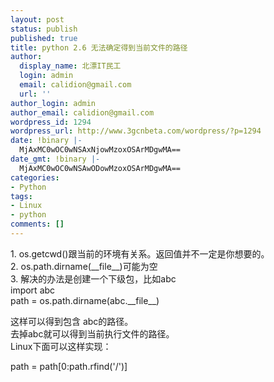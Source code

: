 ```yaml
---
layout: post
status: publish
published: true
title: python 2.6 无法确定得到当前文件的路径
author:
  display_name: 北漂IT民工
  login: admin
  email: calidion@gmail.com
  url: ''
author_login: admin
author_email: calidion@gmail.com
wordpress_id: 1294
wordpress_url: http://www.3gcnbeta.com/wordpress/?p=1294
date: !binary |-
  MjAxMC0wOC0wNSAxNjowMzoxOSArMDgwMA==
date_gmt: !binary |-
  MjAxMC0wOC0wNSAwODowMzoxOSArMDgwMA==
categories:
- Python
tags:
- Linux
- python
comments: []
---
```

<p>1. os.getcwd()跟当前的环境有关系。返回值并不一定是你想要的。<br />
2. os.path.dirname(__file__)可能为空<br />
3. 解决的办法是创建一个下级包，比如abc<br />
import abc<br />
path = os.path.dirname(abc.__file__)</p>
<p>这样可以得到包含 abc的路径。<br />
去掉abc就可以得到当前执行文件的路径。<br />
Linux下面可以这样实现：</p>
<p>path = path[0:path.rfind('&#47;')] </p>
